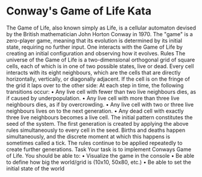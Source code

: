 # Conway's Game of Life Kata
The Game of Life, also known simply as Life, is a cellular automaton devised by the British mathematician John Horton Conway in 1970.
The "game" is a zero-player game, meaning that its evolution is determined by its initial state, requiring no further input. One interacts with the Game of Life by creating an initial configuration and observing how it evolves.
Rules
The universe of the Game of Life is a two-dimensional orthogonal grid of square cells, each of which is in one of two possible states, live or dead. Every cell interacts with its eight neighbours, which are the cells that are directly horizontally, vertically, or diagonally adjacent.
If the cell is on the fringe of the grid it laps over to the other side:
At each step in time, the following transitions occur:
•	Any live cell with fewer than two live neighbours dies, as if caused by underpopulation.
•	Any live cell with more than three live neighbours dies, as if by overcrowding.
•	Any live cell with two or three live neighbours lives on to the next generation.
•	Any dead cell with exactly three live neighbours becomes a live cell.
The initial pattern constitutes the seed of the system. The first generation is created by applying the above rules simultaneously to every cell in the seed. Births and deaths happen simultaneously, and the discrete moment at which this happens is sometimes called a tick. The rules continue to be applied repeatedly to create further generations.
Task
Your task is to implement Conways Game of Life. You should be able to:
•	Visualize the game in the console
•	Be able to define how big the world/grid is (10x10, 50x80, etc.)
•	Be able to set the initial state of the world
